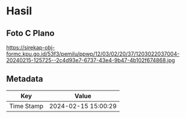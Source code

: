 # Hasil

## Foto C Plano

https://sirekap-obj-formc.kpu.go.id/53f3/pemilu/ppwp/12/03/02/20/37/1203022037004-20240215-125725--2c4d93e7-6737-43e4-9b47-4b102f674868.jpg


## Metadata

| Key        | Value               |
| ---------- | ------------------- |
| Time Stamp | 2024-02-15 15:00:29 |



